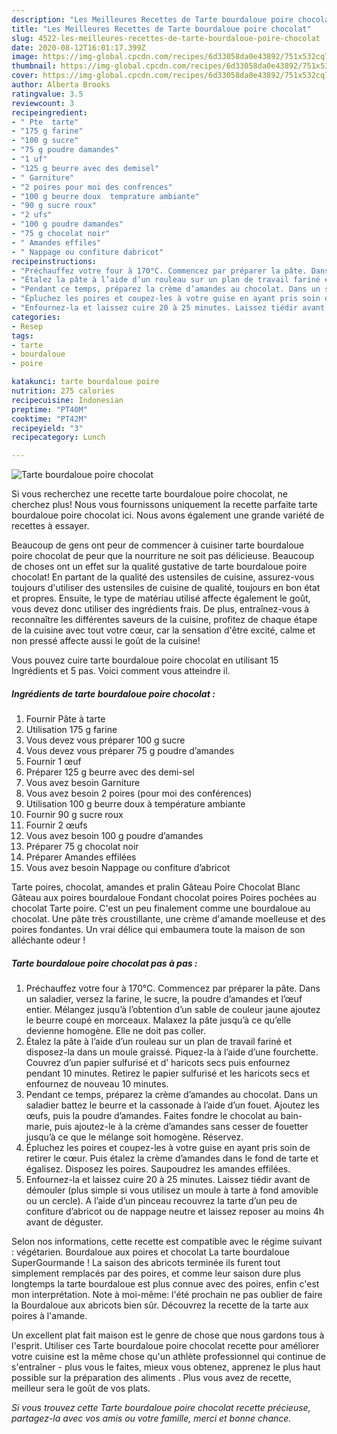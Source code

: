 ```yaml
---
description: "Les Meilleures Recettes de Tarte bourdaloue poire chocolat"
title: "Les Meilleures Recettes de Tarte bourdaloue poire chocolat"
slug: 4522-les-meilleures-recettes-de-tarte-bourdaloue-poire-chocolat
date: 2020-08-12T16:01:17.399Z
image: https://img-global.cpcdn.com/recipes/6d33058da0e43892/751x532cq70/tarte-bourdaloue-poire-chocolat-photo-principale-de-la-recette.jpg
thumbnail: https://img-global.cpcdn.com/recipes/6d33058da0e43892/751x532cq70/tarte-bourdaloue-poire-chocolat-photo-principale-de-la-recette.jpg
cover: https://img-global.cpcdn.com/recipes/6d33058da0e43892/751x532cq70/tarte-bourdaloue-poire-chocolat-photo-principale-de-la-recette.jpg
author: Alberta Brooks
ratingvalue: 3.5
reviewcount: 3
recipeingredient:
- " Pte  tarte"
- "175 g farine"
- "100 g sucre"
- "75 g poudre damandes"
- "1 uf"
- "125 g beurre avec des demisel"
- " Garniture"
- "2 poires pour moi des confrences"
- "100 g beurre doux  temprature ambiante"
- "90 g sucre roux"
- "2 ufs"
- "100 g poudre damandes"
- "75 g chocolat noir"
- " Amandes effiles"
- " Nappage ou confiture dabricot"
recipeinstructions:
- "Préchauffez votre four à 170°C. Commencez par préparer la pâte. Dans un saladier, versez la farine, le sucre, la poudre d’amandes et l’œuf entier. Mélangez jusqu’à l’obtention d’un sable de couleur jaune ajoutez le beurre coupé en morceaux. Malaxez la pâte jusqu’à ce qu’elle devienne homogène. Elle ne doit pas coller."
- "Étalez la pâte à l’aide d’un rouleau sur un plan de travail fariné et disposez-la dans un moule graissé. Piquez-la à l’aide d’une fourchette. Couvrez d’un papier sulfurisé et d’ haricots secs puis enfournez pendant 10 minutes. Retirez le papier sulfurisé et les haricots secs et enfournez de nouveau 10 minutes."
- "Pendant ce temps, préparez la crème d’amandes au chocolat. Dans un saladier battez le beurre et la cassonade à l’aide d’un fouet. Ajoutez les œufs, puis la poudre d’amandes. Faites fondre le chocolat au bain-marie, puis ajoutez-le à la crème d’amandes sans cesser de fouetter jusqu’à ce que le mélange soit homogène. Réservez."
- "Épluchez les poires et coupez-les à votre guise en ayant pris soin de retirer le cœur. Puis étalez la crème d’amandes dans le fond de tarte et égalisez. Disposez les poires. Saupoudrez les amandes effilées."
- "Enfournez-la et laissez cuire 20 à 25 minutes. Laissez tiédir avant de démouler (plus simple si vous utilisez un moule à tarte à fond amovible ou un cercle). A l’aide d’un pinceau recouvrez la tarte d’un peu de confiture d’abricot ou de nappage neutre et laissez reposer au moins 4h avant de déguster."
categories:
- Resep
tags:
- tarte
- bourdaloue
- poire

katakunci: tarte bourdaloue poire 
nutrition: 275 calories
recipecuisine: Indonesian
preptime: "PT40M"
cooktime: "PT42M"
recipeyield: "3"
recipecategory: Lunch

---
```



![Tarte bourdaloue poire chocolat](https://img-global.cpcdn.com/recipes/6d33058da0e43892/751x532cq70/tarte-bourdaloue-poire-chocolat-photo-principale-de-la-recette.jpg)

Si vous recherchez une recette tarte bourdaloue poire chocolat, ne cherchez plus! Nous vous fournissons uniquement la recette parfaite tarte bourdaloue poire chocolat ici. Nous avons également une grande variété de recettes à essayer.

Beaucoup de gens ont peur de commencer à cuisiner tarte bourdaloue poire chocolat de peur que la nourriture ne soit pas délicieuse. Beaucoup de choses ont un effet sur la qualité gustative de tarte bourdaloue poire chocolat! En partant de la qualité des ustensiles de cuisine, assurez-vous toujours d'utiliser des ustensiles de cuisine de qualité, toujours en bon état et propres. Ensuite, le type de matériau utilisé affecte également le goût, vous devez donc utiliser des ingrédients frais. De plus, entraînez-vous à reconnaître les différentes saveurs de la cuisine, profitez de chaque étape de la cuisine avec tout votre cœur, car la sensation d'être excité, calme et non pressé affecte aussi le goût de la cuisine!

<!--inarticleads1-->

Vous pouvez cuire tarte bourdaloue poire chocolat en utilisant 15 Ingrédients et 5 pas. Voici comment vous atteindre il.

##### Ingrédients de tarte bourdaloue poire chocolat :

1. Fournir  Pâte à tarte
1. Utilisation 175 g farine
1. Vous devez vous préparer 100 g sucre
1. Vous devez vous préparer 75 g poudre d’amandes
1. Fournir 1 œuf
1. Préparer 125 g beurre avec des demi-sel
1. Vous avez besoin  Garniture
1. Vous avez besoin 2 poires (pour moi des conférences)
1. Utilisation 100 g beurre doux à température ambiante
1. Fournir 90 g sucre roux
1. Fournir 2 œufs
1. Vous avez besoin 100 g poudre d’amandes
1. Préparer 75 g chocolat noir
1. Préparer  Amandes effilées
1. Vous avez besoin  Nappage ou confiture d’abricot


Tarte poires, chocolat, amandes et pralin Gâteau Poire Chocolat Blanc Gâteau aux poires bourdaloue Fondant chocolat poires Poires pochées au chocolat Tarte poire. C&#39;est un peu finalement comme une bourdaloue au chocolat. Une pâte très croustillante, une crème d&#39;amande moelleuse et des poires fondantes. Un vrai délice qui embaumera toute la maison de son alléchante odeur ! 

<!--inarticleads2-->

##### Tarte bourdaloue poire chocolat pas à pas :

1. Préchauffez votre four à 170°C. Commencez par préparer la pâte. Dans un saladier, versez la farine, le sucre, la poudre d’amandes et l’œuf entier. Mélangez jusqu’à l’obtention d’un sable de couleur jaune ajoutez le beurre coupé en morceaux. Malaxez la pâte jusqu’à ce qu’elle devienne homogène. Elle ne doit pas coller.
1. Étalez la pâte à l’aide d’un rouleau sur un plan de travail fariné et disposez-la dans un moule graissé. Piquez-la à l’aide d’une fourchette. Couvrez d’un papier sulfurisé et d’ haricots secs puis enfournez pendant 10 minutes. Retirez le papier sulfurisé et les haricots secs et enfournez de nouveau 10 minutes.
1. Pendant ce temps, préparez la crème d’amandes au chocolat. Dans un saladier battez le beurre et la cassonade à l’aide d’un fouet. Ajoutez les œufs, puis la poudre d’amandes. Faites fondre le chocolat au bain-marie, puis ajoutez-le à la crème d’amandes sans cesser de fouetter jusqu’à ce que le mélange soit homogène. Réservez.
1. Épluchez les poires et coupez-les à votre guise en ayant pris soin de retirer le cœur. Puis étalez la crème d’amandes dans le fond de tarte et égalisez. Disposez les poires. Saupoudrez les amandes effilées.
1. Enfournez-la et laissez cuire 20 à 25 minutes. Laissez tiédir avant de démouler (plus simple si vous utilisez un moule à tarte à fond amovible ou un cercle). A l’aide d’un pinceau recouvrez la tarte d’un peu de confiture d’abricot ou de nappage neutre et laissez reposer au moins 4h avant de déguster.


Selon nos informations, cette recette est compatible avec le régime suivant : végétarien. Bourdaloue aux poires et chocolat La tarte bourdaloue SuperGourmande ! La saison des abricots terminée ils furent tout simplement remplacés par des poires, et comme leur saison dure plus longtemps la tarte bourdaloue est plus connue avec des poires, enfin c&#39;est mon interprétation. Note à moi-même: l&#39;été prochain ne pas oublier de faire la Bourdaloue aux abricots bien sûr. Découvrez la recette de la tarte aux poires à l&#39;amande. 

<!--inarticleads1-->

<p>
Un excellent plat fait maison est le genre de chose que nous gardons tous à l'esprit. Utiliser ces Tarte bourdaloue poire chocolat recette pour améliorer votre cuisine est la même chose qu'un athlète professionnel qui continue de s'entraîner - plus vous le faites, mieux vous obtenez, apprenez le plus haut possible sur la préparation des aliments . Plus vous avez de recette, meilleur sera le goût de vos plats.
</p>

<p>
<i>Si vous trouvez cette Tarte bourdaloue poire chocolat recette précieuse, partagez-la avec vos amis ou votre famille, merci et bonne chance.</i>
</p>
